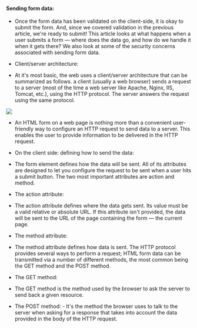 #### Sending form data:
- Once the form data has been validated on the client-side, it is okay to submit the form. And, since we covered validation in the previous article, we're ready to submit! This article looks at what happens when a user submits a form — where does the data go, and how do we handle it when it gets there? We also look at some of the security concerns associated with sending form data.

- Client/server architecture:
 - At it's most basic, the web uses a client/server architecture that can be summarized as follows. a client (usually a web browser) sends a request to a server (most of the time a web server like Apache, Nginx, IIS, Tomcat, etc.), using the HTTP protocol. The server answers the request using the same protocol.

 ![](https://developer.mozilla.org/en-US/docs/Learn/Forms/Sending_and_retrieving_form_data/client-server.png)

 - An HTML form on a web page is nothing more than a convenient user-friendly way to configure an HTTP request to send data to a server. This enables the user to provide information to be delivered in the HTTP request.

 - On the client side: defining how to send the data:

  - The form element defines how the data will be sent. All of its attributes are designed to let you configure the request to be sent when a user hits a submit button. The two most important attributes are action and method.

- The action attribute:
 - The action attribute defines where the data gets sent. Its value must be a valid relative or absolute URL. If this attribute isn't provided, the data will be sent to the URL of the page containing the form — the current page.

 - The method attribute:
  - The method attribute defines how data is sent. The HTTP protocol provides several ways to perform a request; HTML form data can be transmitted via a number of different methods, the most common being the GET method and the POST method.

  - The GET method:
   - The GET method is the method used by the browser to ask the server to send back a given resource.

   - The POST method:
    - It's the method the browser uses to talk to the server when asking for a response that takes into account the data provided in the body of the HTTP request.
    